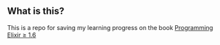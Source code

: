 ## What is this?
This is a repo for saving my learning progress on the book [Programming Elixir ≥ 1.6](https://learning.oreilly.com/library/view/programming-elixir/9781680506129/)
